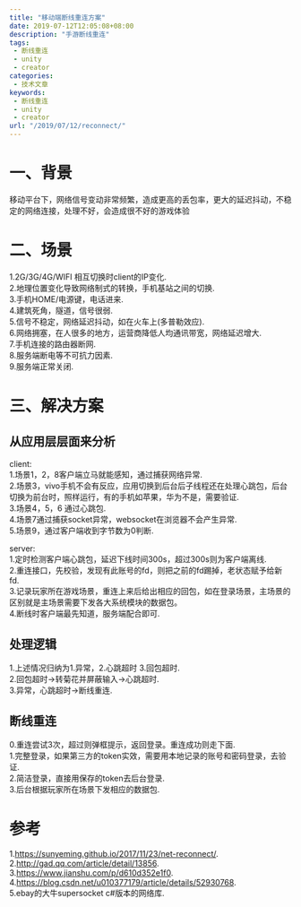 ```yaml
---
title: "移动端断线重连方案"
date: 2019-07-12T12:05:08+08:00
description: "手游断线重连"
tags:
 - 断线重连
 - unity
 - creator
categories:
 - 技术文章
keywords:
 - 断线重连
 - unity
 - creator
url: "/2019/07/12/reconnect/"
---
```



# 一、背景
移动平台下，网络信号变动非常频繁，造成更高的丢包率，更大的延迟抖动，不稳定的网络连接，处理不好，会造成很不好的游戏体验
# 二、场景
1.2G/3G/4G/WIFI 相互切换时client的IP变化.  
2.地理位置变化导致网络制式的转换，手机基站之间的切换.  
3.手机HOME/电源键，电话进来.  
4.建筑死角，隧道，信号很弱.  
5.信号不稳定，网络延迟抖动，如在火车上(多普勒效应).  
6.网络拥塞，在人很多的地方，运营商降低人均通讯带宽，网络延迟增大.  
7.手机连接的路由器断网.  
8.服务端断电等不可抗力因素.  
9.服务端正常关闭.  
# 三、解决方案
## 从应用层层面来分析
client:   
1.场景1，2，8客户端立马就能感知，通过捕获网络异常.  
2.场景3，vivo手机不会有反应，应用切换到后台后子线程还在处理心跳包，后台切换为前台时，照样运行，有的手机如苹果，华为不是，需要验证.  
3.场景4，5，6 通过心跳包.  
4.场景7通过捕获socket异常，websocket在浏览器不会产生异常.  
5.场景9，通过客户端收到字节数为0判断.  

server:   
1.定时检测客户端心跳包，延迟下线时间300s，超过300s则为客户端离线.  
2.重连接口，先校验，发现有此账号的fd，则把之前的fd踢掉，老状态赋予给新fd.  
3.记录玩家所在游戏场景，重连上来后给出相应的回包，如在登录场景，主场景的区别就是主场景需要下发各大系统模块的数据包。   
4.断线时客户端最先知道，服务端配合即可.  
## 处理逻辑
1.上述情况归纳为1.异常，2.心跳超时 3.回包超时.  
2.回包超时->转菊花并屏蔽输入->心跳超时.  
3.异常，心跳超时->断线重连.  

## 断线重连
0.重连尝试3次，超过则弹框提示，返回登录。重连成功则走下面.  
1.完整登录，如果第三方的token实效，需要用本地记录的账号和密码登录，去验证.  
2.简洁登录，直接用保存的token去后台登录.  
3.后台根据玩家所在场景下发相应的数据包.  
# 参考
1.https://sunyeming.github.io/2017/11/23/net-reconnect/.  
2.http://gad.qq.com/article/detail/13856.  
3.https://www.jianshu.com/p/d610d352e1f0.  
4.https://blog.csdn.net/u010377179/article/details/52930768.  
5.ebay的大牛supersocket c#版本的网络库.  

